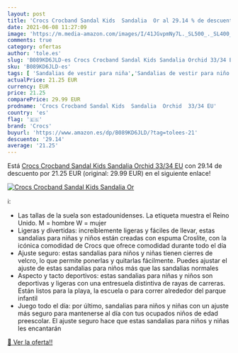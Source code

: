```yaml
---
layout: post
title: 'Crocs Crocband Sandal Kids  Sandalia  Or al 29.14 % de descuento'
date: 2021-06-08 11:27:09
image: 'https://m.media-amazon.com/images/I/41JGvpmNy7L._SL500_._SL400_.jpg'
comments: true
category: ofertas
author: 'tole.es'
slug: 'B089KD6JLD-es Crocs Crocband Sandal Kids Sandalia Orchid 33/34 EU'
sku: 'B089KD6JLD-es'
tags: [ 'Sandalias de vestir para niña','Sandalias de vestir para niño','Zapatos','Zapatos para niñas pequeñas','Zapatos para niños pequeños','Zapatos y complementos','crocs','sandalia', ]
actualPrice: 21.25 EUR
currency: EUR
price: 21.25
comparePrice: 29.99 EUR
prodname: 'Crocs Crocband Sandal Kids  Sandalia  Orchid  33/34 EU'
country: 'es'
flag: '🇪🇸'
brand: 'Crocs'
buyurl: 'https://www.amazon.es/dp/B089KD6JLD/?tag=tolees-21'
descuento: '29.14'
average: '21.25'
---
```


Está [Crocs Crocband Sandal Kids  Sandalia  Orchid  33/34 EU](https://www.amazon.es/dp/B089KD6JLD/?tag=tolees-21) con 29.14 de descuento por 21.25 EUR (original: 29.99 EUR) en el siguiente enlace!

[![Crocs Crocband Sandal Kids  Sandalia  Or](https://m.media-amazon.com/images/I/41JGvpmNy7L._SL500_._SL400_.jpg)](https://www.amazon.es/dp/B089KD6JLD/?tag=tolees-21)

ℹ️:

- Las tallas de la suela son estadounidenses. La etiqueta muestra el Reino Unido. M = hombre W = mujer
- Ligeras y divertidas: increíblemente ligeras y fáciles de llevar, estas sandalias para niñas y niños están creadas con espuma Croslite, con la icónica comodidad de Crocs que ofrece comodidad durante todo el día
- Ajuste seguro: estas sandalias para niños y niñas tienen cierres de velcro, lo que permite ponerlas y quitarlas fácilmente. Puedes ajustar el ajuste de estas sandalias para niños más que las sandalias normales
- Aspecto y tacto deportivos: estas sandalias para niñas y niños son deportivas y ligeras con una entresuela distintiva de rayas de carreras. Están listos para la playa, la escuela o para correr alrededor del parque infantil
- Juego todo el día: por último, sandalias para niños y niñas con un ajuste más seguro para mantenerse al día con tus ocupados niños de edad preescolar. El ajuste seguro hace que estas sandalias para niños y niñas les encantarán

[🛒 Ver la oferta!!](https://www.amazon.es/dp/B089KD6JLD/?tag=tolees-21)
